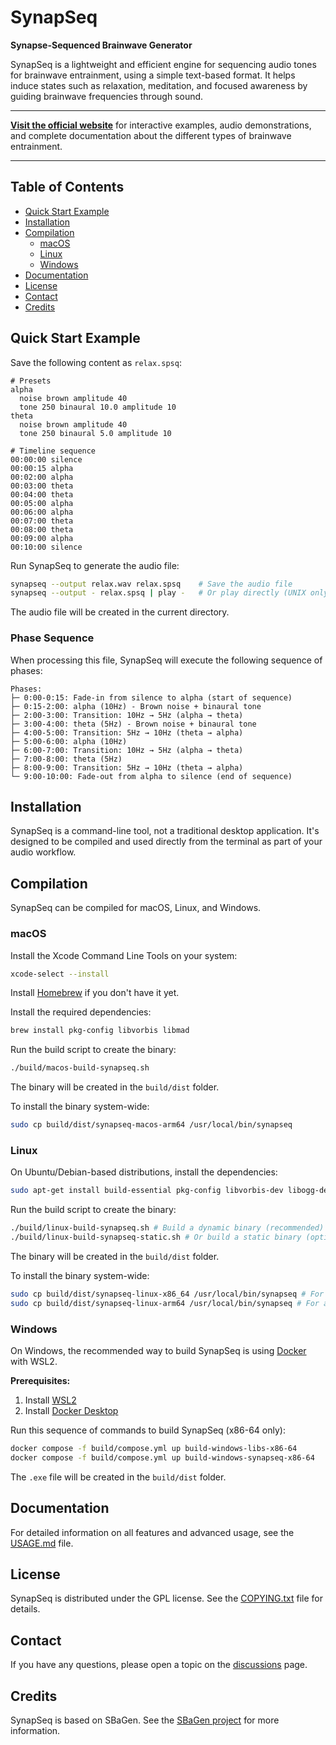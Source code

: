 # SynapSeq

**Synapse-Sequenced Brainwave Generator**

SynapSeq is a lightweight and efficient engine for sequencing audio tones for brainwave entrainment, using a simple text-based format. It helps induce states such as relaxation, meditation, and focused awareness by guiding brainwave frequencies through sound.

---

**[Visit the official website](https://ruanklein.github.io/synapseq/)** for interactive examples, audio demonstrations, and complete documentation about the different types of brainwave entrainment.

---

## Table of Contents

- [Quick Start Example](#quick-start-example)
- [Installation](#installation)
- [Compilation](#compilation)
  - [macOS](#macos)
  - [Linux](#linux)
  - [Windows](#windows)
- [Documentation](#documentation)
- [License](#license)
- [Contact](#contact)
- [Credits](#credits)

## Quick Start Example

Save the following content as `relax.spsq`:

```
# Presets
alpha
  noise brown amplitude 40
  tone 250 binaural 10.0 amplitude 10
theta
  noise brown amplitude 40
  tone 250 binaural 5.0 amplitude 10

# Timeline sequence
00:00:00 silence
00:00:15 alpha
00:02:00 alpha
00:03:00 theta
00:04:00 theta
00:05:00 alpha
00:06:00 alpha
00:07:00 theta
00:08:00 theta
00:09:00 alpha
00:10:00 silence
```

Run SynapSeq to generate the audio file:

```bash
synapseq --output relax.wav relax.spsq    # Save the audio file
synapseq --output - relax.spsq | play -   # Or play directly (UNIX only)
```

The audio file will be created in the current directory.

### Phase Sequence

When processing this file, SynapSeq will execute the following sequence of phases:

```
Phases:
├─ 0:00-0:15: Fade-in from silence to alpha (start of sequence)
├─ 0:15-2:00: alpha (10Hz) - Brown noise + binaural tone
├─ 2:00-3:00: Transition: 10Hz → 5Hz (alpha → theta)
├─ 3:00-4:00: theta (5Hz) - Brown noise + binaural tone
├─ 4:00-5:00: Transition: 5Hz → 10Hz (theta → alpha)
├─ 5:00-6:00: alpha (10Hz)
├─ 6:00-7:00: Transition: 10Hz → 5Hz (alpha → theta)
├─ 7:00-8:00: theta (5Hz)
├─ 8:00-9:00: Transition: 5Hz → 10Hz (theta → alpha)
└─ 9:00-10:00: Fade-out from alpha to silence (end of sequence)
```

## Installation

SynapSeq is a command-line tool, not a traditional desktop application. It's designed to be compiled and used directly from the terminal as part of your audio workflow.

## Compilation

SynapSeq can be compiled for macOS, Linux, and Windows.

### macOS

Install the Xcode Command Line Tools on your system:

```bash
xcode-select --install
```

Install [Homebrew](https://brew.sh/) if you don't have it yet.

Install the required dependencies:

```bash
brew install pkg-config libvorbis libmad
```

Run the build script to create the binary:

```bash
./build/macos-build-synapseq.sh
```

The binary will be created in the `build/dist` folder.

To install the binary system-wide:

```bash
sudo cp build/dist/synapseq-macos-arm64 /usr/local/bin/synapseq
```

### Linux

On Ubuntu/Debian-based distributions, install the dependencies:

```bash
sudo apt-get install build-essential pkg-config libvorbis-dev libogg-dev libmad0-dev
```

Run the build script to create the binary:

```bash
./build/linux-build-synapseq.sh # Build a dynamic binary (recommended)
./build/linux-build-synapseq-static.sh # Or build a static binary (optional)
```

The binary will be created in the `build/dist` folder.

To install the binary system-wide:

```bash
sudo cp build/dist/synapseq-linux-x86_64 /usr/local/bin/synapseq # For x86_64
sudo cp build/dist/synapseq-linux-arm64 /usr/local/bin/synapseq # For arm64
```

### Windows

On Windows, the recommended way to build SynapSeq is using [Docker](https://www.docker.com/) with WSL2.

**Prerequisites:**

1. Install [WSL2](https://learn.microsoft.com/en-us/windows/wsl/install)
2. Install [Docker Desktop](https://www.docker.com/products/docker-desktop/)

Run this sequence of commands to build SynapSeq (x86-64 only):

```bash
docker compose -f build/compose.yml up build-windows-libs-x86-64
docker compose -f build/compose.yml up build-windows-synapseq-x86-64
```

The `.exe` file will be created in the `build/dist` folder.

## Documentation

For detailed information on all features and advanced usage, see the [USAGE.md](docs/USAGE.md) file.

## License

SynapSeq is distributed under the GPL license. See the [COPYING.txt](COPYING.txt) file for details.

## Contact

If you have any questions, please open a topic on the [discussions](https://github.com/ruanklein/synapseq/discussions) page.

## Credits

SynapSeq is based on SBaGen. See the [SBaGen project](https://uazu.net/sbagen/) for more information.
